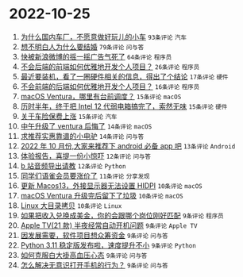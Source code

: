# 2022-10-25

1. [为什么国内车厂，不愿意做好玩儿的小车](https://www.v2ex.com/t/889587) `93条评论` `汽车`
1. [想不明白人为什么要结婚](https://www.v2ex.com/t/889616) `79条评论` `问与答`
1. [快被新浪微博的摇一摇广告气死了](https://www.v2ex.com/t/889602) `64条评论` `程序员`
1. [不会后端的前端如何优雅地开发个人项目？](https://www.v2ex.com/t/889578) `26条评论` `程序员`
1. [最近要装机，看了一圈硬件相关的信息，得出了个结论](https://www.v2ex.com/t/889646) `17条评论` `硬件`
1. [不会前端的后端如何优雅地开发个人项目？](https://www.v2ex.com/t/889594) `16条评论` `程序员`
1. [macOS Ventura，哪里有台前调度？](https://www.v2ex.com/t/889600) `15条评论` `macOS`
1. [历时半年，终于把 Intel 12 代弱电箱搞完了，索然无味](https://www.v2ex.com/t/889582) `15条评论` `硬件`
1. [关于车险保费上涨](https://www.v2ex.com/t/889577) `15条评论` `汽车`
1. [中午升级了 ventura 后悔了](https://www.v2ex.com/t/889670) `14条评论` `macOS`
1. [求推荐实惠靠谱的小电驴](https://www.v2ex.com/t/889599) `14条评论` `问与答`
1. [2022 年 10 月份,大家来推荐下 android 必备 app 吧](https://www.v2ex.com/t/889671) `13条评论` `Android`
1. [体验报告，喜提一份小惊吓](https://www.v2ex.com/t/889597) `12条评论` `问与答`
1. [b 站音频导出请教](https://www.v2ex.com/t/889576) `12条评论` `Python`
1. [同学们语雀会员要涨价了](https://www.v2ex.com/t/889628) `11条评论` `分享发现`
1. [更新 Macos13，外接显示器无法设置 HIDPI](https://www.v2ex.com/t/889655) `10条评论` `macOS`
1. [macOS Ventura 升级完后留下了垃圾](https://www.v2ex.com/t/889643) `10条评论` `macOS`
1. [Linux 大目录拷贝](https://www.v2ex.com/t/889579) `10条评论` `Linux`
1. [如果把收入兑换成美金，你的会跟哪个岗位刚好匹配](https://www.v2ex.com/t/889652) `9条评论` `程序员`
1. [Apple TV(21 款) 半夜经常自动开机问题](https://www.v2ex.com/t/889645) `9条评论` `Apple TV`
1. [因发展需要，软件项目想众筹资金](https://www.v2ex.com/t/889641) `9条评论` `问与答`
1. [Python 3.11 稳定版发布啦，速度提升不小](https://www.v2ex.com/t/889634) `9条评论` `Python`
1. [如何克服白大褂高血压心态](https://www.v2ex.com/t/889618) `9条评论` `问与答`
1. [怎么解决无意识打开手机的行为？](https://www.v2ex.com/t/889588) `9条评论` `问与答`
